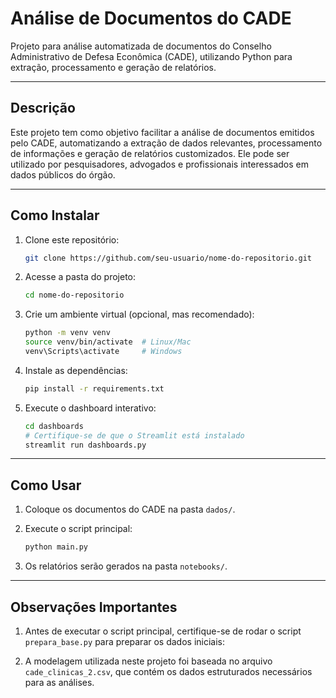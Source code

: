 # Análise de Documentos do CADE

Projeto para análise automatizada de documentos do Conselho Administrativo de Defesa Econômica (CADE), utilizando Python para extração, processamento e geração de relatórios.

---

## Descrição

Este projeto tem como objetivo facilitar a análise de documentos emitidos pelo CADE, automatizando a extração de dados relevantes, processamento de informações e geração de relatórios customizados. Ele pode ser utilizado por pesquisadores, advogados e profissionais interessados em dados públicos do órgão.

---

## Como Instalar

1. Clone este repositório:
     ```bash
     git clone https://github.com/seu-usuario/nome-do-repositorio.git
     ```

2. Acesse a pasta do projeto:
     ```bash
     cd nome-do-repositorio
     ```

3. Crie um ambiente virtual (opcional, mas recomendado):
     ```bash
     python -m venv venv
     source venv/bin/activate  # Linux/Mac
     venv\Scripts\activate     # Windows
     ```

4. Instale as dependências:
     ```bash
     pip install -r requirements.txt
     ```
5. Execute o dashboard interativo:
     ```bash
     cd dashboards
     # Certifique-se de que o Streamlit está instalado
     streamlit run dashboards.py
     ```
---

## Como Usar

1. Coloque os documentos do CADE na pasta `dados/`.

2. Execute o script principal:
     ```bash
     python main.py
     ```

3. Os relatórios serão gerados na pasta `notebooks/`.

---

## Observações Importantes

1. Antes de executar o script principal, certifique-se de rodar o script `prepara_base.py` para preparar os dados iniciais:

2. A modelagem utilizada neste projeto foi baseada no arquivo `cade_clinicas_2.csv`, que contém os dados estruturados necessários para as análises.
